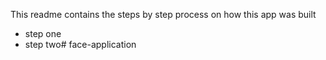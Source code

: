 This readme contains the steps by step process on how this app was built

- step one
- step two# face-application
